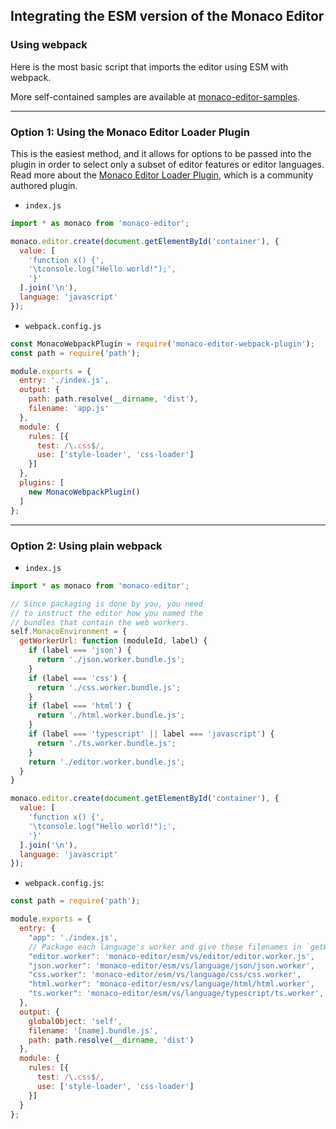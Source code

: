 ## Integrating the ESM version of the Monaco Editor

### Using webpack

Here is the most basic script that imports the editor using ESM with webpack.

More self-contained samples are available at [monaco-editor-samples](https://github.com/Microsoft/monaco-editor-samples).

---

### Option 1: Using the Monaco Editor Loader Plugin

This is the easiest method, and it allows for options to be passed into the plugin in order to select only a subset of editor features or editor languages. Read more about the [Monaco Editor Loader Plugin](https://github.com/Microsoft/monaco-editor-webpack-plugin), which is a community authored plugin.

* `index.js`
```js
import * as monaco from 'monaco-editor';

monaco.editor.create(document.getElementById('container'), {
  value: [
    'function x() {',
    '\tconsole.log("Hello world!");',
    '}'
  ].join('\n'),
  language: 'javascript'
});
```

* `webpack.config.js`
```js
const MonacoWebpackPlugin = require('monaco-editor-webpack-plugin');
const path = require('path');

module.exports = {
  entry: './index.js',
  output: {
    path: path.resolve(__dirname, 'dist'),
    filename: 'app.js'
  },
  module: {
    rules: [{
      test: /\.css$/,
      use: ['style-loader', 'css-loader']
    }]
  },
  plugins: [
    new MonacoWebpackPlugin()
  ]
};
```

---

### Option 2: Using plain webpack

* `index.js`
```js
import * as monaco from 'monaco-editor';

// Since packaging is done by you, you need
// to instruct the editor how you named the
// bundles that contain the web workers.
self.MonacoEnvironment = {
  getWorkerUrl: function (moduleId, label) {
    if (label === 'json') {
      return './json.worker.bundle.js';
    }
    if (label === 'css') {
      return './css.worker.bundle.js';
    }
    if (label === 'html') {
      return './html.worker.bundle.js';
    }
    if (label === 'typescript' || label === 'javascript') {
      return './ts.worker.bundle.js';
    }
    return './editor.worker.bundle.js';
  }
}

monaco.editor.create(document.getElementById('container'), {
  value: [
    'function x() {',
    '\tconsole.log("Hello world!");',
    '}'
  ].join('\n'),
  language: 'javascript'
});
```

* `webpack.config.js`:
```js
const path = require('path');

module.exports = {
  entry: {
    "app": './index.js',
    // Package each language's worker and give these filenames in `getWorkerUrl`
    "editor.worker": 'monaco-editor/esm/vs/editor/editor.worker.js',
    "json.worker": 'monaco-editor/esm/vs/language/json/json.worker',
    "css.worker": 'monaco-editor/esm/vs/language/css/css.worker',
    "html.worker": 'monaco-editor/esm/vs/language/html/html.worker',
    "ts.worker": 'monaco-editor/esm/vs/language/typescript/ts.worker',
  },
  output: {
    globalObject: 'self',
    filename: '[name].bundle.js',
    path: path.resolve(__dirname, 'dist')
  },
  module: {
    rules: [{
      test: /\.css$/,
      use: ['style-loader', 'css-loader']
    }]
  }
};
```
